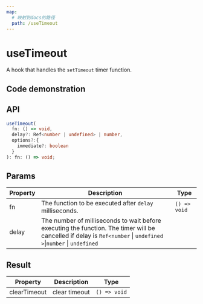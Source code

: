 ```yaml
---
map:
  # 映射到docs的路径
  path: /useTimeout
---
```


# useTimeout

A hook that handles the `setTimeout` timer function.

## Code demonstration

<demo src="./demo/demo.vue"
  language="vue"
  title="Basic usage"
  desc="Execute once after 2000ms"> </demo>

## API

```typescript
useTimeout(
  fn: () => void,
  delay?: Ref<number | undefined> | number,
  options?:{
    immediate?: boolean
  }
): fn: () => void;
```

## Params

| Property | Description | Type |
| --- | --- | --- |
| fn | The function to be executed after `delay` milliseconds. | `() => void` |
| delay | The number of milliseconds to wait before executing the function. The timer will be cancelled if delay is `Ref<number` \| `undefined >`\|`number` \| `undefined` |

## Result

| Property     | Description   | Type         |
| ------------ | ------------- | ------------ |
| clearTimeout | clear timeout | `() => void` |
